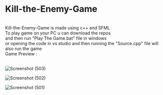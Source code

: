 # Kill-the-Enemy-Game
<br>
Kill-the-Enemy-Game is made using c++ and SFML
<br>
To play game on your PC u can download the repos
<br>
and then run "Play The Game.bat" file in windows
<br>
or opening the code in vs studio and then running the "Source.cpp" file will also run the game
<br>
Game Preview : 
<br> <br>


![Screenshot (503)](https://user-images.githubusercontent.com/86537681/167537163-6f53266f-df6e-4161-a6c5-f8572b78cb8d.png)


![Screenshot (502)](https://user-images.githubusercontent.com/86537681/167537173-0f553102-45cc-484b-8544-2d58e61e9271.png)


![Screenshot (501)](https://user-images.githubusercontent.com/86537681/167537178-39f1c1bb-d93a-4f6e-bf8f-4e666fb37d38.png)



